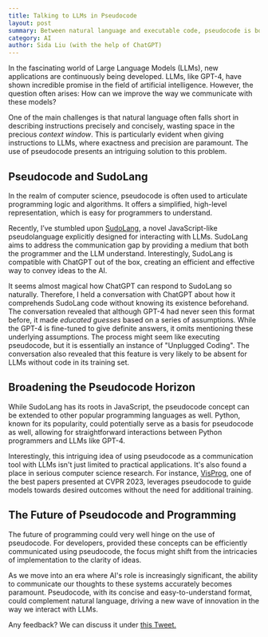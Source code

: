 ```yaml
---
title: Talking to LLMs in Pseudocode
layout: post
summary: Between natural language and executable code, pseudocode is both precise and concise--clearly conveying the user's instructions while saving the precious context window.
category: AI
author: Sida Liu (with the help of ChatGPT)
---
```

In the fascinating world of Large Language Models (LLMs), new applications are continuously being developed. LLMs, like GPT-4, have shown incredible promise in the field of artificial intelligence. However, the question often arises: How can we improve the way we communicate with these models?

One of the main challenges is that natural language often falls short in describing instructions precisely and concisely, wasting space in the precious *context window*. This is particularly evident when giving instructions to LLMs, where exactness and precision are paramount. The use of pseudocode presents an intriguing solution to this problem.

## Pseudocode and SudoLang

In the realm of computer science, pseudocode is often used to articulate programming logic and algorithms. It offers a simplified, high-level representation, which is easy for programmers to understand.

Recently, I’ve stumbled upon [SudoLang](https://github.com/paralleldrive/sudolang-llm-support/blob/main/sudolang.sudo.md), a novel JavaScript-like pseudolanguage explicitly designed for interacting with LLMs. SudoLang aims to address the communication gap by providing a medium that both the programmer and the LLM understand. Interestingly, SudoLang is compatible with ChatGPT out of the box, creating an efficient and effective way to convey ideas to the AI.

It seems almost magical how ChatGPT can respond to SudoLang so naturally. Therefore, I held a conversation with ChatGPT about how it comprehends SudoLang code without knowing its existence beforehand. The conversation revealed that although GPT-4 had never seen this format before, it made *educated guesses* based on a series of assumptions. While the GPT-4 is fine-tuned to give definite answers, it omits mentioning these underlying assumptions. The process might seem like executing pseudocode, but it is essentially an instance of "Unplugged Coding". The conversation also revealed that this feature is very likely to be absent for LLMs without code in its training set.

## Broadening the Pseudocode Horizon

While SudoLang has its roots in JavaScript, the pseudocode concept can be extended to other popular programming languages as well. Python, known for its popularity, could potentially serve as a basis for pseudocode as well, allowing for straightforward interactions between Python programmers and LLMs like GPT-4.

Interestingly, this intriguing idea of using pseudocode as a communication tool with LLMs isn't just limited to practical applications. It's also found a place in serious computer science research. For instance, [VisProg](https://arxiv.org/abs/2211.11559), one of the best papers presented at CVPR 2023, leverages pseudocode to guide models towards desired outcomes without the need for additional training.

## The Future of Pseudocode and Programming

The future of programming could very well hinge on the use of pseudocode. For developers, provided these concepts can be efficiently communicated using pseudocode, the focus might shift from the intricacies of implementation to the clarity of ideas.

As we move into an era where AI's role is increasingly significant, the ability to communicate our thoughts to these systems accurately becomes paramount. Pseudocode, with its concise and easy-to-understand format, could complement natural language, driving a new wave of innovation in the way we interact with LLMs.

Any feedback? We can discuss it under [this Tweet. <i class="fab fa-twitter"></i>](https://twitter.com/liusida2007/status/1664470676642873344)